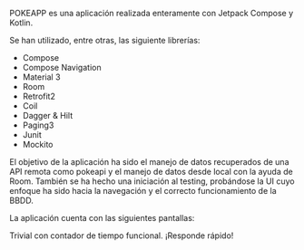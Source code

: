 POKEAPP es una aplicación realizada enteramente con Jetpack Compose y Kotlin.

Se han utilizado, entre otras, las siguiente librerías:
- Compose
- Compose Navigation
- Material 3
- Room
- Retrofit2
- Coil
- Dagger & Hilt
- Paging3
- Junit
- Mockito

El objetivo de la aplicación ha sido el manejo de datos recuperados de una API remota como pokeapi y el manejo de datos desde local con la ayuda de Room. También se ha hecho una iniciación al testing, probándose la UI cuyo enfoque ha sido hacia la navegación y el correcto funcionamiento de la BBDD.

La aplicación cuenta con las siguientes pantallas:



Trivial con contador de tiempo funcional. ¡Responde rápido!





